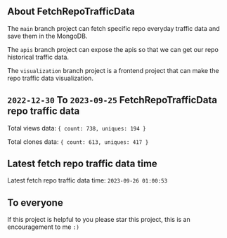 ## About FetchRepoTrafficData

The `main` branch project can fetch specific repo everyday traffic data and save them in the MongoDB.

The `apis` branch project can expose the apis so that we can get our repo historical traffic data.

The `visualization` branch project is a frontend project that can make the repo traffic data visualization.

## `2022-12-30` To `2023-09-25` FetchRepoTrafficData repo traffic data

Total views data: `{ count: 738, uniques: 194 }`

Total clones data: `{ count: 613, uniques: 417 }`

## Latest fetch repo traffic data time

Latest fetch repo traffic data time: `2023-09-26 01:00:53`

## To everyone

If this project is helpful to you please star this project, this is an encouragement to me `:)`



